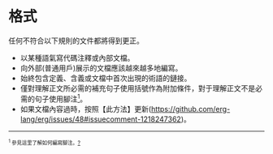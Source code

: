 # 格式

任何不符合以下規則的文件都將得到更正。

* 以某種語氣寫代碼注釋或內部文檔。
* 向外部(普通用戶)展示的文檔應該越來越多地編寫。
* 始終包含定義、含義或文檔中首次出現的術語的鏈接。
* 僅對理解正文所必需的補充句子使用括號作為附加條件，對于理解正文不是必需的句子使用腳注[<sup id="f1">1</sup>]( #1)。
* 如果文檔內容過時，按照【此方法】更新(https://github.com/erg-lang/erg/issues/48#issuecomment-1218247362)。

---

<span id="1" style="font-size:x-small"><sup>1</sup> 參見這里了解如何編寫腳注。[?](#f1)</span>